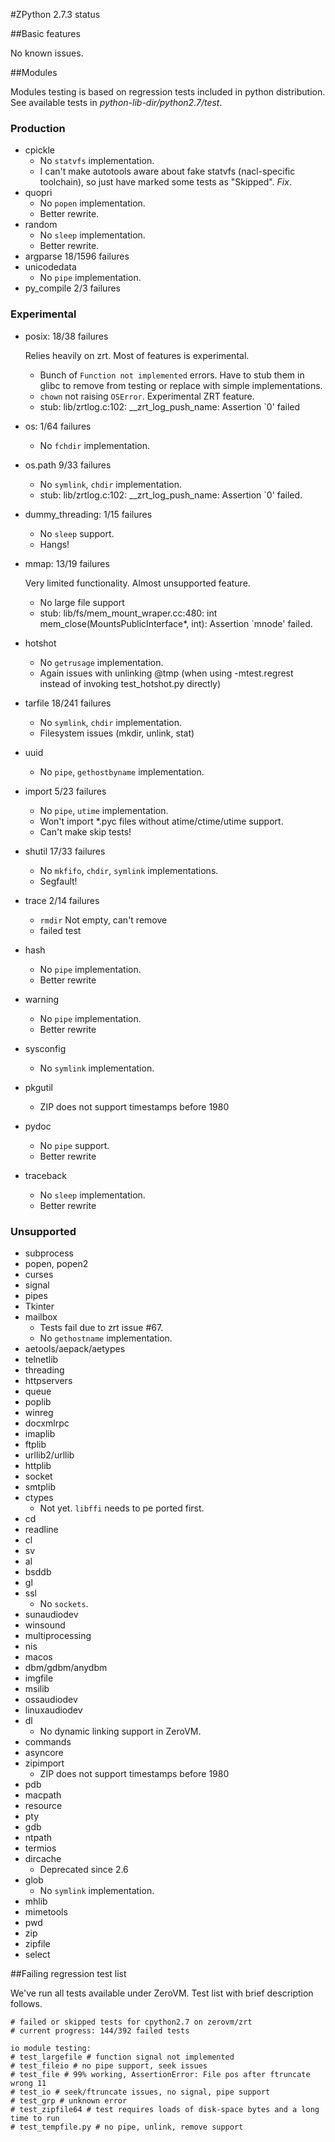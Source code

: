 #ZPython 2.7.3 status

##Basic features

No known issues.

##Modules

Modules testing is based on regression tests included in python distribution. 
See available tests in _python-lib-dir/python2.7/test_.

### Production

+ cpickle 
	+ No `statvfs` implementation.
	+ I can't make autotools aware about fake statvfs (nacl-specific toolchain), so just have marked some tests as "Skipped". _Fix_.
+ quopri 
	+ No `popen` implementation.
	+ Better rewrite.
+ random 
	+ No `sleep` implementation.
	+ Better rewrite.
+ argparse 18/1596 failures
+ unicodedata
	+ No `pipe` implementation.
+ py_compile 2/3 failures

### Experimental

+ posix: 18/38 failures

	Relies heavily on zrt. Most of features is experimental.

	+ Bunch of `Function not implemented` errors. Have to stub them in glibc to remove from testing or replace with simple implementations.
	+ `chown` not raising `OSError`. Experimental ZRT feature.
	+ stub: lib/zrtlog.c:102: __zrt_log_push_name: Assertion `0' failed
+ os: 1/64 failures
	+ No `fchdir` implementation.
+ os.path 9/33 failures
	+ No `symlink`, `chdir` implementation.
	+ stub: lib/zrtlog.c:102: __zrt_log_push_name: Assertion `0' failed.
+ dummy_threading: 1/15 failures
	+ No `sleep` support.
	+ Hangs!
+ mmap: 13/19 failures
	
	Very limited functionality. Almost unsupported feature. 

	+ No large file support 
	+ stub: lib/fs/mem_mount_wraper.cc:480: int mem_close(MountsPublicInterface*, int): Assertion `mnode' failed.

+ hotshot
	+ No `getrusage` implementation.
	+ Again issues with unlinking @tmp (when using -mtest.regrest instead of invoking test_hotshot.py directly)
+ tarfile 18/241 failures
	+ No `symlink`, `chdir` implementation.
	+ Filesystem issues (mkdir, unlink, stat)
+ uuid
	+ No `pipe`, `gethostbyname` implementation.
+ import 5/23 failures
	+ No `pipe`, `utime` implementation.
	+ Won't import *.pyc files without atime/ctime/utime support.
	+ Can't make skip tests!
+ shutil 17/33 failures
	+ No `mkfifo`, `chdir`, `symlink` implementations.
	+ Segfault!
+ trace 2/14 failures
	+ `rmdir` Not empty, can't remove
	+ failed test 
+ hash 
	+ No `pipe` implementation.
	+ Better rewrite
+ warning
	+ No `pipe` implementation.
	+ Better rewrite
+ sysconfig 
	+ No `symlink` implementation.
+ pkgutil
	+ ZIP does not support timestamps before 1980
+ pydoc
	+ No `pipe` support.
	+ Better rewrite
+ traceback
	+ No `sleep` implementation.
	+ Better rewrite

### Unsupported

+ subprocess
+ popen, popen2
+ curses
+ signal
+ pipes
+ Tkinter
+ mailbox
	+ Tests fail due to zrt issue #67. 
	+ No `gethostname` implementation.
+ aetools/aepack/aetypes
+ telnetlib
+ threading
+ httpservers
+ queue
+ poplib
+ winreg
+ docxmlrpc
+ imaplib
+ ftplib
+ urllib2/urllib
+ httplib
+ socket
+ smtplib
+ ctypes
	+	Not yet. `libffi` needs to pe ported first.
+ cd
+ readline
+ cl
+ sv
+ al
+ bsddb
+ gl
+ ssl
	+ No `sockets`.
+ sunaudiodev
+ winsound
+ multiprocessing
+ nis
+ macos
+ dbm/gdbm/anydbm
+ imgfile
+ msilib
+ ossaudiodev
+ linuxaudiodev
+ dl
	+ No dynamic linking support in ZeroVM.
+ commands
+ asyncore
+ zipimport
	+ ZIP does not support timestamps before 1980
+ pdb 
+ macpath
+ resource
+ pty
+ gdb
+ ntpath
+ termios
+ dircache
	+ Deprecated since 2.6
+ glob
	+ No `symlink` implementation.
+ mhlib
+ mimetools
+ pwd
+ zip
+ zipfile
+ select

##Failing regression test list

We've run all tests available under ZeroVM. Test list with brief description follows.

```
# failed or skipped tests for cpython2.7 on zerovm/zrt
# current progress: 144/392 failed tests

io module testing:
# test_largefile # function signal not implemented
# test_fileio # no pipe support, seek issues
# test_file # 99% working, AssertionError: File pos after ftruncate wrong 11 
# test_io # seek/ftruncate issues, no signal, pipe support
# test_grp # unknown error
# test_zipfile64 # test requires loads of disk-space bytes and a long time to run
# test_tempfile.py # no pipe, unlink, remove support
```